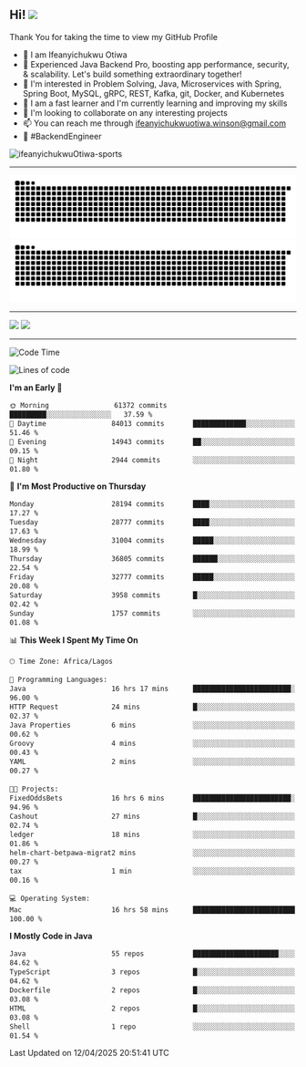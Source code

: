 <!-- BLOG-POST-LIST:START --><!-- BLOG-POST-LIST:END -->

## Hi! <img src="https://media.giphy.com/media/hvRJCLFzcasrR4ia7z/giphy.gif" width="4%"> 

Thank You for taking the time to view my GitHub Profile

- 👋 I am Ifeanyichukwu Otiwa
- 🚀 Experienced Java Backend Pro, boosting app performance, security, & scalability. Let's build something extraordinary together!
- 👀 I'm interested in Problem Solving, Java, Microservices with Spring, Spring Boot, MySQL, gRPC, REST, Kafka, git, Docker, and Kubernetes
- 🌱 I am a fast learner and I'm currently learning and improving my skills
- 💞️ I'm looking to collaborate on any interesting projects
- 📫 You can reach me through ifeanyichukwuotiwa.winson@gmail.com
- 🚀 #BackendEngineer

<p align="left" marginTop="10px"> <img src="https://komarev.com/ghpvc/?username=ifeanyichukwuOtiwa-sports&label=Profile%20views&color=0e75b6&style=for-the-badge" alt="ifeanyichukwuOtiwa-sports" /> </p>

***

<!--🐍📈SNAKEGRAPH / 🌐WEBSITE: https://github.com/Platane/snk -->
![github contribution grid snake animation](https://raw.githubusercontent.com/ifeanyichukwuOtiwa-sports/ifeanyichukwuOtiwa-sports/output/github-contribution-grid-snake-dark.svg#gh-dark-mode-only)![github contribution grid snake animation](https://raw.githubusercontent.com/ifeanyichukwuOtiwa-sports/ifeanyichukwuOtiwa-sports/output/github-contribution-grid-snake.svg#gh-light-mode-only)

***

<p float="left">
  <img float="left" src="https://github-readme-stats.vercel.app/api?username=ifeanyichukwuOtiwa-sports&count_private=true&include_all_commits=true&theme=react&show_icons=true" />
  <img float="right" src="https://github-readme-stats.vercel.app/api/top-langs/?username=ifeanyichukwuOtiwa-sports&layout=compact&show_icons=true&theme=react" /> 
</p>

***



<!--START_SECTION:waka-->
![Code Time](http://img.shields.io/badge/Code%20Time-3%2C616%20hrs%2014%20mins-blue)

![Lines of code](https://img.shields.io/badge/From%20Hello%20World%20I%27ve%20Written-46.4%20million%20lines%20of%20code-blue)

**I'm an Early 🐤** 

```text
🌞 Morning                61372 commits       █████████░░░░░░░░░░░░░░░░   37.59 % 
🌆 Daytime                84013 commits       █████████████░░░░░░░░░░░░   51.46 % 
🌃 Evening                14943 commits       ██░░░░░░░░░░░░░░░░░░░░░░░   09.15 % 
🌙 Night                  2944 commits        ░░░░░░░░░░░░░░░░░░░░░░░░░   01.80 % 
```
📅 **I'm Most Productive on Thursday** 

```text
Monday                   28194 commits       ████░░░░░░░░░░░░░░░░░░░░░   17.27 % 
Tuesday                  28777 commits       ████░░░░░░░░░░░░░░░░░░░░░   17.63 % 
Wednesday                31004 commits       █████░░░░░░░░░░░░░░░░░░░░   18.99 % 
Thursday                 36805 commits       ██████░░░░░░░░░░░░░░░░░░░   22.54 % 
Friday                   32777 commits       █████░░░░░░░░░░░░░░░░░░░░   20.08 % 
Saturday                 3958 commits        █░░░░░░░░░░░░░░░░░░░░░░░░   02.42 % 
Sunday                   1757 commits        ░░░░░░░░░░░░░░░░░░░░░░░░░   01.08 % 
```


📊 **This Week I Spent My Time On** 

```text
🕑︎ Time Zone: Africa/Lagos

💬 Programming Languages: 
Java                     16 hrs 17 mins      ████████████████████████░   96.00 % 
HTTP Request             24 mins             █░░░░░░░░░░░░░░░░░░░░░░░░   02.37 % 
Java Properties          6 mins              ░░░░░░░░░░░░░░░░░░░░░░░░░   00.62 % 
Groovy                   4 mins              ░░░░░░░░░░░░░░░░░░░░░░░░░   00.43 % 
YAML                     2 mins              ░░░░░░░░░░░░░░░░░░░░░░░░░   00.27 % 

🐱‍💻 Projects: 
FixedOddsBets            16 hrs 6 mins       ████████████████████████░   94.96 % 
Cashout                  27 mins             █░░░░░░░░░░░░░░░░░░░░░░░░   02.74 % 
ledger                   18 mins             ░░░░░░░░░░░░░░░░░░░░░░░░░   01.86 % 
helm-chart-betpawa-migrat2 mins              ░░░░░░░░░░░░░░░░░░░░░░░░░   00.27 % 
tax                      1 min               ░░░░░░░░░░░░░░░░░░░░░░░░░   00.16 % 

💻 Operating System: 
Mac                      16 hrs 58 mins      █████████████████████████   100.00 % 
```

**I Mostly Code in Java** 

```text
Java                     55 repos            █████████████████████░░░░   84.62 % 
TypeScript               3 repos             █░░░░░░░░░░░░░░░░░░░░░░░░   04.62 % 
Dockerfile               2 repos             █░░░░░░░░░░░░░░░░░░░░░░░░   03.08 % 
HTML                     2 repos             █░░░░░░░░░░░░░░░░░░░░░░░░   03.08 % 
Shell                    1 repo              ░░░░░░░░░░░░░░░░░░░░░░░░░   01.54 % 
```




 Last Updated on 12/04/2025 20:51:41 UTC
<!--END_SECTION:waka-->

<!--
<p align="center">
![trophy](https://github-profile-trophy.vercel.app/?username=ifeanyichukwuOtiwa-sports&theme=onedark) (https://github.com/ryo-ma/github-profile-trophy)
</p>
-->

<!---
ifeanyi-otiwa/ifeanyi-otiwa is a ✨ special ✨ repository because its `README.md` (this file) appears on your GitHub profile.
You can click the Preview link to take a look at your changes.
--->
